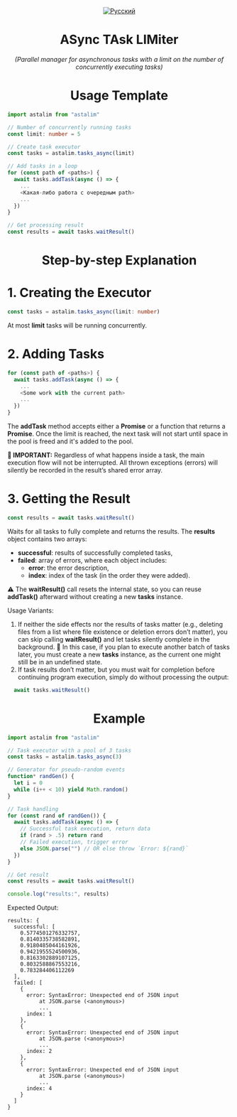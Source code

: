 <div align="center">

[![Русский](https://img.shields.io/badge/-Русский-blue)]([/../../](https://github.com/IPcorps/astalim/blob/main/README_RU.md))
# ASync TAsk LIMiter
_(Parallel manager for asynchronous tasks with a limit on the number of concurrently executing tasks)_
</div>

<h1 align="center">Usage Template</h1>

```ts
import astalim from "astalim"

// Number of concurrently running tasks
const limit: number = 5

// Create task executor
const tasks = astalim.tasks_async(limit)

// Add tasks in a loop
for (const path of <paths>) {
  await tasks.addTask(async () => {
    ...
    <Какая-либо работа с очередным path>
    ...
  })
}

// Get processing result
const results = await tasks.waitResult()
```

<h1 align="center">Step-by-step Explanation</h1>

# 1. Creating the Executor
```ts
const tasks = astalim.tasks_async(limit: number)
```
At most **limit** tasks will be running concurrently.

# 2. Adding Tasks
```ts
for (const path of <paths>) {
  await tasks.addTask(async () => {
    ...
    <Some work with the current path>
    ...
  })
}
```
The **addTask** method accepts either a **Promise** or a function that returns a **Promise**. Once the limit is reached, the next task will not start until space in the pool is freed and it's added to the pool.

**🔴 IMPORTANT:** Regardless of what happens inside a task, the main execution flow will not be interrupted. All thrown exceptions (errors) will silently be recorded in the result’s shared error array.

# 3. Getting the Result
```ts
const results = await tasks.waitResult()
```
Waits for all tasks to fully complete and returns the results. The **results** object contains two arrays:
* **successful**: results of successfully completed tasks,
* **failed**: array of errors, where each object includes:
  * **error**: the error description,
  * **index**: index of the task (in the order they were added).

⚠️ The **waitResult()** call resets the internal state, so you can reuse **addTask()** afterward without creating a new **tasks** instance.

Usage Variants:
1. If neither the side effects nor the results of tasks matter (e.g., deleting files from a list where file existence or deletion errors don’t matter), you can skip calling **waitResult()** and let tasks silently complete in the background. 🔴 In this case, if you plan to execute another batch of tasks later, you must create a new **tasks** instance, as the current one might still be in an undefined state.
2. If task results don’t matter, but you must wait for completion before continuing program execution, simply do without processing the output:
```ts
  await tasks.waitResult()
```

<h1 align="center">Example</h1>

```ts
import astalim from "astalim"

// Task executor with a pool of 3 tasks
const tasks = astalim.tasks_async(3)

// Generator for pseudo-random events
function* randGen() {
  let i = 0
  while (i++ < 10) yield Math.random()
}

// Task handling
for (const rand of randGen()) {
  await tasks.addTask(async () => {
    // Successful task execution, return data
    if (rand > .5) return rand
    // Failed execution, trigger error
    else JSON.parse("") // OR else throw `Error: ${rand}`
  })
}

// Get result
const results = await tasks.waitResult()

console.log("results:", results)
```
Expected Output:
```
results: {
  successful: [
    0.5774501276332757,
    0.8140335738582891,
    0.9180485044161926,
    0.9421955524500936,
    0.8163302889107125,
    0.8032588867553216,
    0.783284406112269
  ],
  failed: [
    {
      error: SyntaxError: Unexpected end of JSON input
          at JSON.parse (<anonymous>)
          ...
      index: 1
    },
    {
      error: SyntaxError: Unexpected end of JSON input
          at JSON.parse (<anonymous>)
          ...
      index: 2
    },
    {
      error: SyntaxError: Unexpected end of JSON input
          at JSON.parse (<anonymous>)
          ...
      index: 4
    }
  ]
}
```
